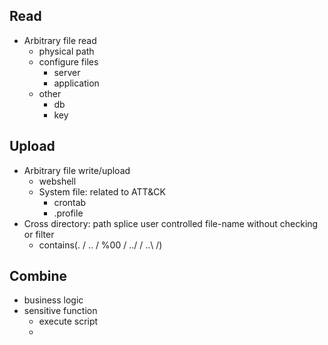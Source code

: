 ## Read
- Arbitrary file read
  - physical path
  - configure files
    - server
    - application
  - other
    - db
    - key

## Upload
- Arbitrary file write/upload
  - webshell
  - System file: related to ATT&CK
    - crontab
    - .profile
- Cross directory: path splice user controlled file-name without checking or filter
  - contains(. / .. / %00 / ../ / ..\ /)


## Combine
- business logic
- sensitive function
  - execute script
  - 

